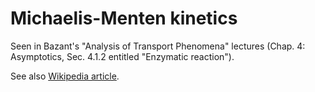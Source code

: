 # Michaelis-Menten kinetics

Seen in Bazant's "Analysis of Transport Phenomena" lectures (Chap. 4: Asymptotics, Sec. 4.1.2 entitled "Enzymatic reaction").

See also [Wikipedia article](https://en.wikipedia.org/wiki/Michaelis%E2%80%93Menten_kinetics).

